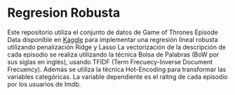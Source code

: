 # Regresion Robusta
Este repositorio utiliza el conjunto de datos de Game of Thrones Episode Data disponible en [Kaggle](https://www.kaggle.com/dasbootstrapping/game-of-thrones-episode-data) para implementar una regresión lineal robusta utilizando penalización Ridge y Lasso
La vectorización de la descripción de cada episodio se realiza utilizando la técnica Bolsa de Palabras (BoW por sus siglas en inglés), usando  TFIDF (Term Frecuecy-Inverse Document Frecuency).
Además se utiliza la técnica Hot-Encoding para transformar las variables categóricas.
La variable dependiente es el raitng de cada episodio por los usuarios de Imdb.

